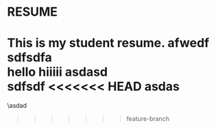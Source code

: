# RESUME
This is my student resume.
afwedf
sdfsdfa\
hello hiiiii
asdasd\
sdfsdf
<<<<<<< HEAD
asdas
=======
\asdad
>>>>>>> feature-branch
